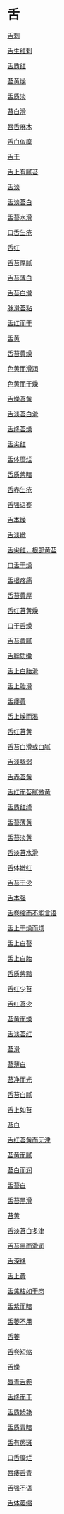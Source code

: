 # 舌[舌刺](https://www.gmzyjc.com/search/result?wd=舌刺)[舌生红刺](https://www.gmzyjc.com/search/result?wd=舌生红刺)[舌质红](https://www.gmzyjc.com/search/result?wd=舌质红)[苔黄燥](https://www.gmzyjc.com/search/result?wd=苔黄燥)[舌质淡](https://www.gmzyjc.com/search/result?wd=舌质淡)[苔白滑](https://www.gmzyjc.com/search/result?wd=苔白滑)[唇舌麻木](https://www.gmzyjc.com/search/result?wd=唇舌麻木)[舌白似糜](https://www.gmzyjc.com/search/result?wd=舌白似糜)[舌干](https://www.gmzyjc.com/search/result?wd=舌干)[舌上有腻苔](https://www.gmzyjc.com/search/result?wd=舌上有腻苔)[舌淡](https://www.gmzyjc.com/search/result?wd=舌淡)[舌淡苔白](https://www.gmzyjc.com/search/result?wd=舌淡苔白)[舌苔水滑](https://www.gmzyjc.com/search/result?wd=舌苔水滑)[口舌生疮](https://www.gmzyjc.com/search/result?wd=口舌生疮)[舌红](https://www.gmzyjc.com/search/result?wd=舌红)[舌苔厚腻](https://www.gmzyjc.com/search/result?wd=舌苔厚腻)[舌苔薄白](https://www.gmzyjc.com/search/result?wd=舌苔薄白)[舌苔白滑](https://www.gmzyjc.com/search/result?wd=舌苔白滑)[脉滑苔粘](https://www.gmzyjc.com/search/result?wd=脉滑苔粘)[舌红而干](https://www.gmzyjc.com/search/result?wd=舌红而干)[舌黄](https://www.gmzyjc.com/search/result?wd=舌黄)[舌苔黄燥](https://www.gmzyjc.com/search/result?wd=舌苔黄燥)[色黄而滑润](https://www.gmzyjc.com/search/result?wd=色黄而滑润)[色黄而干燥](https://www.gmzyjc.com/search/result?wd=色黄而干燥)[舌燥苔黄](https://www.gmzyjc.com/search/result?wd=舌燥苔黄)[舌淡苔白滑](https://www.gmzyjc.com/search/result?wd=舌淡苔白滑)[舌绛苔燥](https://www.gmzyjc.com/search/result?wd=舌绛苔燥)[舌尖红](https://www.gmzyjc.com/search/result?wd=舌尖红)[舌体糜烂](https://www.gmzyjc.com/search/result?wd=舌体糜烂)[舌质紫暗](https://www.gmzyjc.com/search/result?wd=舌质紫暗)[舌赤生疮](https://www.gmzyjc.com/search/result?wd=舌赤生疮)[舌强语蹇](https://www.gmzyjc.com/search/result?wd=舌强语蹇)[舌本燥](https://www.gmzyjc.com/search/result?wd=舌本燥)[舌淡嫩](https://www.gmzyjc.com/search/result?wd=舌淡嫩)[舌尖红，根部黄苔](https://www.gmzyjc.com/search/result?wd=舌尖红，根部黄苔)[口舌干燥](https://www.gmzyjc.com/search/result?wd=口舌干燥)[舌根疼痛](https://www.gmzyjc.com/search/result?wd=舌根疼痛)[舌苔黄厚](https://www.gmzyjc.com/search/result?wd=舌苔黄厚)[舌红苔黄燥](https://www.gmzyjc.com/search/result?wd=舌红苔黄燥)[口干舌燥](https://www.gmzyjc.com/search/result?wd=口干舌燥)[舌苔黄腻](https://www.gmzyjc.com/search/result?wd=舌苔黄腻)[舌胖质嫩](https://www.gmzyjc.com/search/result?wd=舌胖质嫩)[舌上白胎滑](https://www.gmzyjc.com/search/result?wd=舌上白胎滑)[舌上胎滑](https://www.gmzyjc.com/search/result?wd=舌上胎滑)[舌痿黄](https://www.gmzyjc.com/search/result?wd=舌痿黄)[舌上燥而渴](https://www.gmzyjc.com/search/result?wd=舌上燥而渴)[舌红苔黄](https://www.gmzyjc.com/search/result?wd=舌红苔黄)[舌苔白滑或白腻](https://www.gmzyjc.com/search/result?wd=舌苔白滑或白腻)[舌淡脉弱](https://www.gmzyjc.com/search/result?wd=舌淡脉弱)[舌赤苔黄](https://www.gmzyjc.com/search/result?wd=舌赤苔黄)[舌红而苔腻微黄](https://www.gmzyjc.com/search/result?wd=舌红而苔腻微黄)[舌质红绛](https://www.gmzyjc.com/search/result?wd=舌质红绛)[舌苔薄黄](https://www.gmzyjc.com/search/result?wd=舌苔薄黄)[舌苔淡黄](https://www.gmzyjc.com/search/result?wd=舌苔淡黄)[舌淡苔水滑](https://www.gmzyjc.com/search/result?wd=舌淡苔水滑)[舌体嫩红](https://www.gmzyjc.com/search/result?wd=舌体嫩红)[舌苔干少](https://www.gmzyjc.com/search/result?wd=舌苔干少)[舌本强](https://www.gmzyjc.com/search/result?wd=舌本强)[舌卷缩而不能言语](https://www.gmzyjc.com/search/result?wd=舌卷缩而不能言语)[舌上干燥而烦](https://www.gmzyjc.com/search/result?wd=舌上干燥而烦)[舌上白苔](https://www.gmzyjc.com/search/result?wd=舌上白苔)[舌上白胎](https://www.gmzyjc.com/search/result?wd=舌上白胎)[舌质紫黯](https://www.gmzyjc.com/search/result?wd=舌质紫黯)[舌红少苔](https://www.gmzyjc.com/search/result?wd=舌红少苔)[舌红苔少](https://www.gmzyjc.com/search/result?wd=舌红苔少)[苔黄而燥](https://www.gmzyjc.com/search/result?wd=苔黄而燥)[舌淡苔红](https://www.gmzyjc.com/search/result?wd=舌淡苔红)[苔滑](https://www.gmzyjc.com/search/result?wd=苔滑)[苔薄白](https://www.gmzyjc.com/search/result?wd=苔薄白)[苔净而光](https://www.gmzyjc.com/search/result?wd=苔净而光)[舌苔白腻](https://www.gmzyjc.com/search/result?wd=舌苔白腻)[舌上如苔](https://www.gmzyjc.com/search/result?wd=舌上如苔)[苔白](https://www.gmzyjc.com/search/result?wd=苔白)[舌红苔黄而无津](https://www.gmzyjc.com/search/result?wd=舌红苔黄而无津)[苔黄而腻](https://www.gmzyjc.com/search/result?wd=苔黄而腻)[苔白而润](https://www.gmzyjc.com/search/result?wd=苔白而润)[舌苔白](https://www.gmzyjc.com/search/result?wd=舌苔白)[舌苔黑滑](https://www.gmzyjc.com/search/result?wd=舌苔黑滑)[苔黄](https://www.gmzyjc.com/search/result?wd=苔黄)[舌淡苔白多津](https://www.gmzyjc.com/search/result?wd=舌淡苔白多津)[舌苔黑而滑润](https://www.gmzyjc.com/search/result?wd=舌苔黑而滑润)[舌深绛](https://www.gmzyjc.com/search/result?wd=舌深绛)[舌上黄](https://www.gmzyjc.com/search/result?wd=舌上黄)[舌焦枯如干肉](https://www.gmzyjc.com/search/result?wd=舌焦枯如干肉)[舌紫而暗](https://www.gmzyjc.com/search/result?wd=舌紫而暗)[舌萎不用](https://www.gmzyjc.com/search/result?wd=舌萎不用)[舌萎](https://www.gmzyjc.com/search/result?wd=舌萎)[舌卷短缩](https://www.gmzyjc.com/search/result?wd=舌卷短缩)[舌燥](https://www.gmzyjc.com/search/result?wd=舌燥)[唇青舌卷](https://www.gmzyjc.com/search/result?wd=唇青舌卷)[舌绛而干](https://www.gmzyjc.com/search/result?wd=舌绛而干)[舌质娇艳](https://www.gmzyjc.com/search/result?wd=舌质娇艳)[舌质青暗](https://www.gmzyjc.com/search/result?wd=舌质青暗)[舌有瘀斑](https://www.gmzyjc.com/search/result?wd=舌有瘀斑)[口舌糜烂](https://www.gmzyjc.com/search/result?wd=口舌糜烂)[唇痿舌青](https://www.gmzyjc.com/search/result?wd=唇痿舌青)[舌强不语](https://www.gmzyjc.com/search/result?wd=舌强不语)[舌体萎缩](https://www.gmzyjc.com/search/result?wd=舌体萎缩)